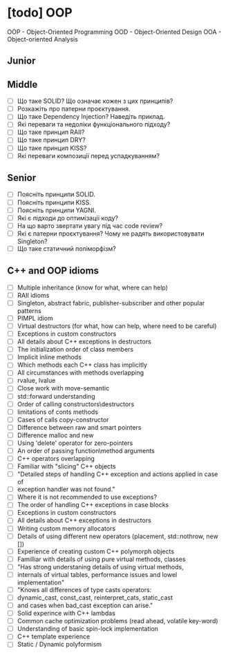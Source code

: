# [todo] OOP

OOP - Object-Oriented Programming
OOD - Object-Oriented Design
OOA - Object-oriented Analysis

## Junior

## Middle

- [ ] Що таке SOLID? Що означає кожен з цих принципів?
- [ ] Розкажіть про патерни проєктування.
- [ ] Що таке Dependency Injection? Наведіть приклад.
- [ ] Які переваги та недоліки функціонального підходу?
- [ ] Що таке принцип RAII?
- [ ] Що таке принцип DRY?
- [ ] Що таке принцип KISS?
- [ ] Які переваги композиції перед успадкуванням?

## Senior

- [ ] Поясніть принципи SOLID.
- [ ] Поясніть принципи KISS.
- [ ] Поясніть принципи YAGNI.
- [ ] Які є підходи до оптимізації коду?
- [ ] На що варто звертати увагу під час code review?
- [ ] Які є патерни проєктування? Чому не радять використовувати Singleton?
- [ ] Що таке статичний поліморфізм?

## C++ and OOP idioms

- [ ] Multiple inheritance (know for what, where can help)
- [ ] RAII idioms
- [ ] Singleton, abstract fabric, publisher-subscriber and other popular patterns
- [ ] PIMPL idiom
- [ ] Virtual destructors (for what, how can help, where need to be careful)
- [ ] Exceptions in custom constructors
- [ ] All details about C++ exceptions in destructors
- [ ] The initialization order of class members
- [ ] Implicit inline methods
- [ ] Which methods each C++ class has implicitly
- [ ] All circumstances with methods overlapping
- [ ] rvalue, lvalue
- [ ] Close work with move-semantic
- [ ] std::forward understanding
- [ ] Order of calling constructors\destructors
- [ ] limitations of conts methods
- [ ] Cases of calls copy-constructor
- [ ] Difference between raw and smart pointers
- [ ] Difference malloc and new
- [ ] Using 'delete' operator for zero-pointers
- [ ] An order of passing function\method arguments
- [ ] C++ operators overlapping
- [ ] Familiar with "slicing" C++ objects
- [ ] "Detailed steps of handling C++ exception and actions applied in case of
- [ ] exception handler was not found."
- [ ] Where it is not recommended to use exceptions?
- [ ] The order of handling C++ exceptions in case blocks
- [ ] Exceptions in custom constructors
- [ ] All details about C++ exceptions in destructors
- [ ] Writing custom memory allocators
- [ ] Details of using different new operators (placement, std::nothrow, new [])
- [ ] Experience of creating custom C++ polymorph objects
- [ ] Familliar with details of using pure virtual methods, classes
- [ ] "Has strong understaning details of using virtual methods,
- [ ] internals of virtual tables, performance issues and lowel implementation"
- [ ] "Knows all differences of type casts operators:
- [ ] dynamic_cast, const_cast, reinterpret_cats, static_cast
- [ ] and cases when bad_cast exception can arise."
- [ ] Solid experince with C++ lambdas
- [ ] Common cache optimization problems (read ahead, volatile key-word)
- [ ] Understanding of basic spin-lock implementation
- [ ] C++ template experience
- [ ] Static / Dynamic polyformism
